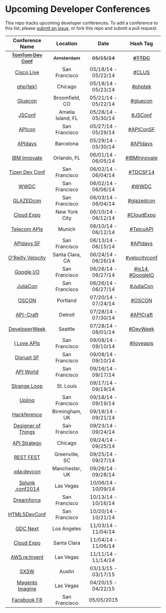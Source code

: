 Upcoming Developer Conferences
=====================

This repo tracks upcoming developer conferences. To add a conference to this list, please [submit an issue](https://github.com/MurtzaM/Developer-Conferences/issues/new), or fork this repo and submit a pull request. 



| Conference Name                                                | Location        | Date                  | Hash Tag    |
| :--------------------------------------------------------------: |:-------------:  | :---------------------:| :----------:| 
| [~~TomTom Dev Conf~~](http://business.tomtom.com/en_gb/landingpages/developer-conference-2014/) | ~~Amsterdam~~   | ~~05/15/14~~ | [~~#TTDC~~](https://twitter.com/search?f=realtime&q=%23ttdc) |
| [Cisco Live](http://www.ciscolive.com/us/)                     | San Francisco   | 05/18/14 - 05/22/14 | [#CLUS](https://twitter.com/search?f=realtime&q=%23CLUS) |
| [php[tek]](http://tek.phparch.com/)                            | Chicago         | 05/19/14 - 05/23/14 | [#phptek](https://twitter.com/search?f=realtime&q=%23phptek)  |
| [Gluecon](http://www.gluecon.com/2014/)                        | Broomfield, CO  | 05/21/14 - 05/22/14 | [#gluecon](https://twitter.com/search?f=realtime&q=gluecon)   |
| [JSConf](http://2014.jsconf.us/)                               | Amelia Island, FL | 05/28/14 - 05/30/14 | [#JSConf](https://twitter.com/search?f=realtime&q=%23jsconf)   |
| [APIcon](http://www.apiconsf.com/)                             | San Francisco   | 05/27/14 - 05/29/14 | [#APIConSF](https://twitter.com/search?f=realtime&q=%23apiconsf)   |
| [APIdays](http://mediterranea.apidays.io/)                     | Barcelona       | 05/29/14 - 05/30/14 | [#APIdays](https://twitter.com/search?f=realtime&q=%23apidays)   |
| [IBM Innovate](http://www-01.ibm.com/software/rational/innovate/)   | Orlando, FL       | 06/01/14 - 06/05/14 | [#IBMInnovate](https://twitter.com/search?f=realtime&q=%23ibminnovate)   |
| [Tizen Dev Conf](https://www.tizen.org/events/tizen-developer-conference/2014)   | San Francisco       | 06/02/14 - 06/04/14 | [#TDCSF14](https://twitter.com/search?f=realtime&q=%23tdcsf14)   |
| [WWDC](https://developer.apple.com/wwdc/)                      | San Francisco   | 06/02/14 - 06/06/14 | [#WWDC](https://twitter.com/search?f=realtime&q=%23WWDC)   |         
| [GLAZEDcon](http://glazedcon.com/)                      | San Francisco   | 06/03/14 - 06/04/14 | [#glazedcon](https://twitter.com/search?f=realtime&q=%23glazedcon)   |         
| [Cloud Expo](http://www.cloudcomputingexpo.com/)               | New York City   | 06/10/14 - 06/12/14 | [#CloudExpo](https://twitter.com/search?f=realtime&q=%23cloudexpo) |
| [Telecom APIs](http://telecomapis.com/)                        | Munich          | 06/10/14 - 06/12/14 | [#TelcoAPI](https://twitter.com/search?f=realtime&q=%23telcoapi) |
| [APIdays SF](http://sf.apidays.io/)                            | San Francisco   | 06/13/14 - 06/15/14 | [#APIdays](https://twitter.com/search?f=realtime&q=%23apidays)     |
| [O'Reilly Velocity](http://velocityconf.com/velocity2014)      | Santa Clara, CA | 06/24/14 - 06/26/14 | [#velocityconf](https://twitter.com/search?f=realtime&q=%23velocityconf)     |
| [Google I/O](https://www.google.com/events/io)                 | San Francisco   | 06/26/14 - 06/27/14 | [#io14](https://twitter.com/search?q=%23io14), [#GoogleIO](https://twitter.com/search?f=realtime&q=%23googleio)  |
| [JuliaCon](http://juliacon.org/)                               | San Francisco   | 06/26/14 - 06/27/14 | [#JuliaCon](https://twitter.com/search?q=%23JuliaCon)  |
| [OSCON](http://www.oscon.com/oscon2014)                        | Portland        | 07/20/14 - 07/24/14 | [#OSCON](https://twitter.com/search?f=realtime&q=%23oscon)         |
| [API-Craft](http://api-craft.org/)                             | Detroit         | 07/28/14 - 07/30/14 | [#APICraft](https://twitter.com/search?f=realtime&q=%23apicraft)         |
| [DeveloperWeek](http://seattle.developerweek.com/)             | Seattle         | 07/28/14 - 08/01/14 | [#DevWeek](https://twitter.com/search?f=realtime&q=%23devweek)         |
| [I Love APIs](https://pages.apigee.com/i-love-apis-2014.html)  | San Francisco   | 09/08/14 - 09/10/14 | [#iloveapis](https://twitter.com/search?f=realtime&q=%23iloveapis)         |
| [Disrupt SF](http://techcrunch.com/events/disrupt-sf/tickets/) | San Francisco   | 09/08/14 - 09/10/14 |
| [API World](http://apiworld.co/)                               | San Francisco   | 09/16/14 - 09/17/14 |
| [Strange Loop](https://thestrangeloop.com/)                    | St. Louis       | 09/17/14 - 09/19/14 |
| [Uplinq](http://www.qualcomm.com/uplinq)                       | San Francisco   | 09/18/14 - 09/19/14 |
| [Hackference](http://2014.hackference.co.uk/)                       | Birmingham, UK   | 09/19/14 - 09/21/14 |
| [Designer of Things](http://www.designersofthings.com/sanfrancisco/) | San Francisco         | 09/23/14 - 09/24/14 |
| [API Strategy](http://apistrategyconference.com/)              | Chicago         | 09/24/14 - 09/25/14 |
| [REST FEST](http://www.restfest.org/)                          | Greenville, SC  | 09/25/14 - 09/27/14 |
| [xda:devcon](http://xda-devcon.com/)                           | Manchester, UK  | 09/26/14 - 09/28/14 |
| [Splunk .conf2014](http://conf.splunk.com/)                           | Las Vegas       | 10/06/14 - 10/09/14 |
| [Dreamforce](http://www.salesforce.com/dreamforce/DF14/)       | San Francisco   | 10/13/14 - 10/16/14 |
| [HTML5DevConf](http://html5devconf.com/)                       | San Francisco   | 10/20/14 - 10/21/14 |
| [GDC Next](http://www.gdcnext.com/)                            | Los Angeles     | 11/03/14 - 11/04/14 |
| [Cloud Expo](http://www.cloudcomputingexpo.com/)               | Santa Clara     | 11/04/14 - 11/06/14 |
| [AWS re:Invent](https://reinvent.awsevents.com/)               | Las Vegas       | 11/11/14 - 11/14/14 |
| [SXSW](http://sxsw.com/)                                       | Austin          | 03/13/15 - 03/17/15 |
| [Magento Imagine](http://www.imagineecommerce.com/)            | Las Vegas          | 04/20/15 - 04/22/15 |
| [Facebook F8](https://www.facebook.com/f8)                     | San Francisco   | 05/05/2015          |



